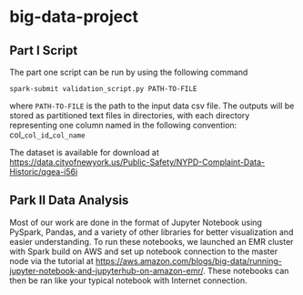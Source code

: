 # big-data-project

## Part I Script
The part one script can be run by using the following command
```
spark-submit validation_script.py PATH-TO-FILE
```
where ```PATH-TO-FILE``` is the path to the input data csv file.
The outputs will be stored as partitioned text files in directories, with each directory representing one column named in the following convention:
col_```col_id```_```col_name```

The dataset is available for download at https://data.cityofnewyork.us/Public-Safety/NYPD-Complaint-Data-Historic/qgea-i56i

## Park II Data Analysis
Most of our work are done in the format of Jupyter Notebook using PySpark, Pandas, and a variety of other libraries for better visualization and easier understanding. To run these notebooks, we launched an EMR cluster with Spark build on AWS and set up notebook connection to the master node via the tutorial at https://aws.amazon.com/blogs/big-data/running-jupyter-notebook-and-jupyterhub-on-amazon-emr/. These notebooks can then be ran like your typical notebook with Internet connection.
